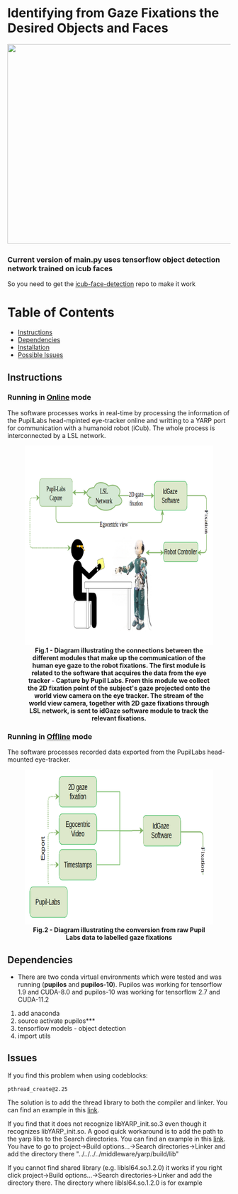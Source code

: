 # Identifying from Gaze Fixations the Desired Objects and Faces

<img src="doc/python.gif" width="800" height="450" />

### Current version of main.py uses tensorflow object detection network trained on icub faces
So you need to get the [icub-face-detection](https://github.com/NunoDuarte/icub-face-detection) repo to make it work 

# Table of Contents

- [Instructions](#instructions)
- [Dependencies](#dependencies)
- [Installation](doc/install.md)
- [Possible Issues](#issues)

## Instructions
### Running in [Online](doc/online.md) mode
The software processes works in real-time by processing the information of the PupilLabs head-mpinted eye-tracker online and writting to a YARP port for communication with a humanoid robot (iCub). The whole process is interconnected by a LSL network. 

<figure>
<img src="doc/HRI_Block_diagram.png" width="700" height="450" />
  
<figcaption align = "center"><b>Fig.1 - Diagram illustrating the connections between the different modules that make up the communication of the human eye gaze to the robot fixations. The first module is related to the software that acquires the data from the eye tracker - Capture by Pupil Labs. From this module we collect the 2D fixation point of the subject's gaze projected onto the world view camera on the eye tracker. The stream of the world view camera, together with 2D gaze fixations through LSL network, is sent to idGaze software module to track the relevant fixations.</b></figcaption>
</figure>

### Running in [Offline](doc/offline.md) mode
The software processes recorded data exported from the PupilLabs head-mounted eye-tracker. 

<figure>
<img src="doc/HCI_Block_diagram.png" width="600" height="350" />
  
<figcaption align = "center"><b>Fig.2 - Diagram illustrating the conversion from raw Pupil Labs data to labelled gaze fixations</b></figcaption>
</figure>

## Dependencies
- There are two conda virtual environments which were tested and was running (**pupilos** and **pupilos-10**). Pupilos was working for tensorflow 1.9 and CUDA-8.0 and pupilos-10 was working for tensorflow 2.7 and CUDA-11.2
1. add anaconda
2. source activate pupilos***
3. tensorflow models - object detection
4. import utils

## Issues
If you find this problem when using codeblocks:
```
pthread_create@2.25 
```
The solution is to add the thread library to both the compiler and linker. You can find an example in this [link](https://askubuntu.com/questions/568068/multithreading-in-codeblocks).

If you find that it does not recognize libYARP_init.so.3 even though it recognizes libYARP_init.so. A good quick workaround is to add the path to the yarp libs to the Search directories. You can find an example in this [link](http://forums.codeblocks.org/index.php?topic=18661.0). You have to go to project->Build options...->Search directories->Linker and add the directory there "../../../../middleware/yarp/build/lib"

If you cannot find shared library (e.g. liblsl64.so.1.2.0) it works if you right click project->Build options...->Search directories->Linker and add the directory there. The directory where liblsl64.so.1.2.0 is for example
